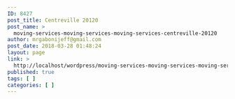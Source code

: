 ```yaml
---
ID: 8427
post_title: Centreville 20120
post_name: >
  moving-services-moving-services-moving-services-centreville-20120
author: mrgabonijeff@gmail.com
post_date: 2018-03-28 01:48:24
layout: page
link: >
  http://localhost/wordpress/moving-services-moving-services-moving-services-centreville-20120/
published: true
tags: [ ]
categories: [ ]
---
```

